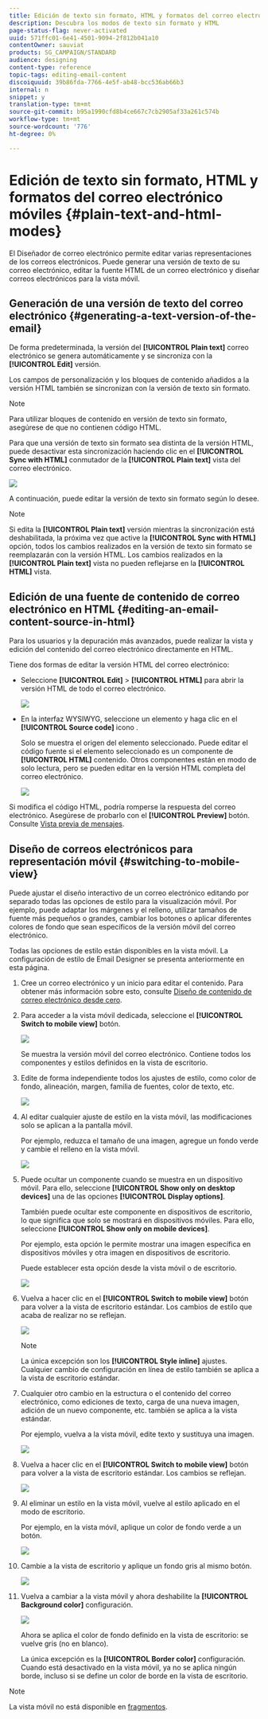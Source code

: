 ```yaml
---
title: Edición de texto sin formato, HTML y formatos del correo electrónico móviles
description: Descubra los modos de texto sin formato y HTML
page-status-flag: never-activated
uuid: 571ffc01-6e41-4501-9094-2f812b041a10
contentOwner: sauviat
products: SG_CAMPAIGN/STANDARD
audience: designing
content-type: reference
topic-tags: editing-email-content
discoiquuid: 39b86fda-7766-4e5f-ab48-bcc536ab66b3
internal: n
snippet: y
translation-type: tm+mt
source-git-commit: b95a1990cfd8b4ce667c7cb2905af33a261c574b
workflow-type: tm+mt
source-wordcount: '776'
ht-degree: 0%

---
```



# Edición de texto sin formato, HTML y formatos del correo electrónico móviles {#plain-text-and-html-modes}

El Diseñador de correo electrónico permite editar varias representaciones de los correos electrónicos. Puede generar una versión de texto de su correo electrónico, editar la fuente HTML de un correo electrónico y diseñar correos electrónicos para la vista móvil.

## Generación de una versión de texto del correo electrónico {#generating-a-text-version-of-the-email}

De forma predeterminada, la versión del **[!UICONTROL Plain text]** correo electrónico se genera automáticamente y se sincroniza con la **[!UICONTROL Edit]** versión.

Los campos de personalización y los bloques de contenido añadidos a la versión HTML también se sincronizan con la versión de texto sin formato.

>[!NOTE]
>
>Para utilizar bloques de contenido en versión de texto sin formato, asegúrese de que no contienen código HTML.

Para que una versión de texto sin formato sea distinta de la versión HTML, puede desactivar esta sincronización haciendo clic en el **[!UICONTROL Sync with HTML]** conmutador de la **[!UICONTROL Plain text]** vista del correo electrónico.

![](assets/email_designer_textversion.png)

A continuación, puede editar la versión de texto sin formato según lo desee.

>[!NOTE]
>
>Si edita la **[!UICONTROL Plain text]** versión mientras la sincronización está deshabilitada, la próxima vez que active la **[!UICONTROL Sync with HTML]** opción, todos los cambios realizados en la versión de texto sin formato se reemplazarán con la versión HTML. Los cambios realizados en la **[!UICONTROL Plain text]** vista no pueden reflejarse en la **[!UICONTROL HTML]** vista.

## Edición de una fuente de contenido de correo electrónico en HTML {#editing-an-email-content-source-in-html}

Para los usuarios y la depuración más avanzados, puede realizar la vista y edición del contenido del correo electrónico directamente en HTML.

Tiene dos formas de editar la versión HTML del correo electrónico:

* Seleccione **[!UICONTROL Edit]** > **[!UICONTROL HTML]** para abrir la versión HTML de todo el correo electrónico.

   ![](assets/email_designer_html1.png)

* En la interfaz WYSIWYG, seleccione un elemento y haga clic en el **[!UICONTROL Source code]** icono .

   Solo se muestra el origen del elemento seleccionado. Puede editar el código fuente si el elemento seleccionado es un componente de **[!UICONTROL HTML]** contenido. Otros componentes están en modo de solo lectura, pero se pueden editar en la versión HTML completa del correo electrónico.

   ![](assets/email_designer_html2.png)

Si modifica el código HTML, podría romperse la respuesta del correo electrónico. Asegúrese de probarlo con el **[!UICONTROL Preview]** botón. Consulte [Vista previa de mensajes](../../sending/using/previewing-messages.md).

## Diseño de correos electrónicos para representación móvil {#switching-to-mobile-view}

Puede ajustar el diseño interactivo de un correo electrónico editando por separado todas las opciones de estilo para la visualización móvil. Por ejemplo, puede adaptar los márgenes y el relleno, utilizar tamaños de fuente más pequeños o grandes, cambiar los botones o aplicar diferentes colores de fondo que sean específicos de la versión móvil del correo electrónico.

Todas las opciones de estilo están disponibles en la vista móvil. La configuración de estilo de Email Designer se presenta anteriormente en esta página.

1. Cree un correo electrónico y un inicio para editar el contenido. Para obtener más información sobre esto, consulte [Diseño de contenido de correo electrónico desde cero](../../designing/using/designing-from-scratch.md#designing-an-email-content-from-scratch).
1. Para acceder a la vista móvil dedicada, seleccione el **[!UICONTROL Switch to mobile view]** botón.

   ![](assets/email_designer_mobile_view_switch.png)

   Se muestra la versión móvil del correo electrónico. Contiene todos los componentes y estilos definidos en la vista de escritorio.

1. Edite de forma independiente todos los ajustes de estilo, como color de fondo, alineación, margen, familia de fuentes, color de texto, etc.

   ![](assets/email_designer_mobile_view.png)

1. Al editar cualquier ajuste de estilo en la vista móvil, las modificaciones solo se aplican a la pantalla móvil.

   Por ejemplo, reduzca el tamaño de una imagen, agregue un fondo verde y cambie el relleno en la vista móvil.

   ![](assets/email_designer_mobile_view_change.png)

1. Puede ocultar un componente cuando se muestra en un dispositivo móvil. Para ello, seleccione **[!UICONTROL Show only on desktop devices]** una de las opciones **[!UICONTROL Display options]**.

   También puede ocultar este componente en dispositivos de escritorio, lo que significa que solo se mostrará en dispositivos móviles. Para ello, seleccione **[!UICONTROL Show only on mobile devices]**.

   Por ejemplo, esta opción le permite mostrar una imagen específica en dispositivos móviles y otra imagen en dispositivos de escritorio.

   Puede establecer esta opción desde la vista móvil o de escritorio.

   ![](assets/email_designer_mobile_hide.png)

1. Vuelva a hacer clic en el **[!UICONTROL Switch to mobile view]** botón para volver a la vista de escritorio estándar. Los cambios de estilo que acaba de realizar no se reflejan.

   ![](assets/email_designer_mobile_view_desktop_no-change.png)

   >[!NOTE]
   >
   >La única excepción son los **[!UICONTROL Style inline]** ajustes. Cualquier cambio de configuración en línea de estilo también se aplica a la vista de escritorio estándar.

1. Cualquier otro cambio en la estructura o el contenido del correo electrónico, como ediciones de texto, carga de una nueva imagen, adición de un nuevo componente, etc. también se aplica a la vista estándar.

   Por ejemplo, vuelva a la vista móvil, edite texto y sustituya una imagen.

   ![](assets/email_designer_mobile_view_change_content.png)

1. Vuelva a hacer clic en el **[!UICONTROL Switch to mobile view]** botón para volver a la vista de escritorio estándar. Los cambios se reflejan.

   ![](assets/email_designer_mobile_view_desktop_content-change.png)

1. Al eliminar un estilo en la vista móvil, vuelve al estilo aplicado en el modo de escritorio.

   Por ejemplo, en la vista móvil, aplique un color de fondo verde a un botón.

   ![](assets/email_designer_mobile_view_background_mobile.png)

1. Cambie a la vista de escritorio y aplique un fondo gris al mismo botón.

   ![](assets/email_designer_mobile_view_background_desktop.png)

1. Vuelva a cambiar a la vista móvil y ahora deshabilite la **[!UICONTROL Background color]** configuración.

   ![](assets/email_designer_mobile_view_background_mobile_disabled.png)

   Ahora se aplica el color de fondo definido en la vista de escritorio: se vuelve gris (no en blanco).

   La única excepción es la **[!UICONTROL Border color]** configuración. Cuando está desactivado en la vista móvil, ya no se aplica ningún borde, incluso si se define un color de borde en la vista de escritorio.

>[!NOTE]
>
>La vista móvil no está disponible en [fragmentos](../../designing/using/using-reusable-content.md#about-fragments).
